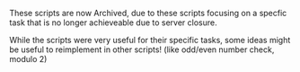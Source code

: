 These scripts are now Archived, due to these scripts focusing on a specfic task that is no longer achieveable due to server closure.

While the scripts were very useful for their specific tasks, some ideas might be useful to reimplement in other scripts! (like odd/even number check, modulo 2)
